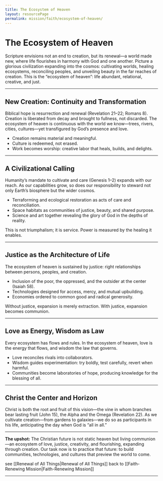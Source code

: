 ```yaml
---
title: The Ecosystem of Heaven
layout: resourcePage
permalink: mission/faith/ecosystem-of-heaven/
---
```


# The Ecosystem of Heaven

Scripture envisions not an end to creation, but its renewal—a world made new, where life flourishes in harmony with God and one another. Picture a glorious civilization expanding into the cosmos: cultivating worlds, healing ecosystems, reconciling peoples, and unveiling beauty in the far reaches of creation. This is the “ecosystem of heaven”: life abundant, relational, creative, and just.

---

## New Creation: Continuity and Transformation

Biblical hope is resurrection and renewal (Revelation 21–22; Romans 8). Creation is liberated from decay and brought to fullness, not discarded. The ecosystem of heaven is continuous with the world we know—trees, rivers, cities, cultures—yet transfigured by God’s presence and love.

- Creation remains material and meaningful.  
- Culture is redeemed, not erased.  
- Work becomes worship: creative labor that heals, builds, and delights.

---

## A Civilizational Calling

Humanity’s mandate to cultivate and care (Genesis 1–2) expands with our reach. As our capabilities grow, so does our responsibility to steward not only Earth’s biosphere but the wider cosmos.

- Terraforming and ecological restoration as acts of care and reconciliation.  
- Space habitats as communities of justice, beauty, and shared purpose.  
- Science and art together revealing the glory of God in the depths of reality.

This is not triumphalism; it is service. Power is measured by the healing it enables.

---

## Justice as the Architecture of Life

The ecosystem of heaven is sustained by justice: right relationships between persons, peoples, and creation.

- Inclusion of the poor, the oppressed, and the outsider at the center (Isaiah 58).  
- Technologies designed for access, mercy, and mutual upbuilding.  
- Economies ordered to common good and radical generosity.

Without justice, expansion is merely extraction. With justice, expansion becomes communion.

---

## Love as Energy, Wisdom as Law

Every ecosystem has flows and rules. In the ecosystem of heaven, love is the energy that flows, and wisdom the law that governs.

- Love reconciles rivals into collaborators.  
- Wisdom guides experimentation: try boldly, test carefully, revert when harmful.  
- Communities become laboratories of hope, producing knowledge for the blessing of all.

---

## Christ the Center and Horizon

Christ is both the root and fruit of this vision—the vine in whom branches bear lasting fruit (John 15), the Alpha and the Omega (Revelation 22). As we cultivate creation—from gardens to galaxies—we do so as participants in his life, anticipating the day when God is “all in all.”

---

**The upshot:** The Christian future is not static heaven but living communion—an ecosystem of love, justice, creativity, and flourishing, expanding through creation. Our task now is to practice that future: to build communities, technologies, and cultures that preview the world to come.

see [[Renewal of All Things|Renewal of All Things]]
back to [[Faith-Renewing Mission|Faith-Renewing Mission]]


---

